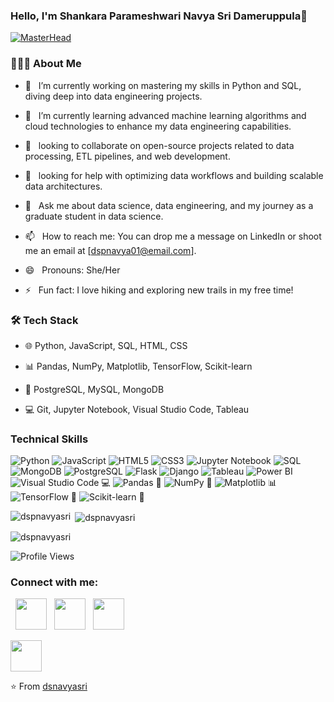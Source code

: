 ### Hello, I'm Shankara Parameshwari Navya Sri Dameruppula👋
[![MasterHead](https://blog.zoho.com/sites/zblogs/images/cliq/new-converted-2019-08.gif)](https://www.linkedin.com/in/shankara-parameshwari-navya-sri-dameruppula-a8697b239/)


<h3> 👨🏻‍💻 About Me </h3>

- 🔭 &nbsp; I’m currently working on mastering my skills in Python and SQL, diving deep into data engineering projects.

- 🌱  &nbsp; I’m currently learning advanced machine learning algorithms and cloud technologies to enhance my data engineering capabilities.

- 👯 &nbsp; looking to collaborate on open-source projects related to data processing, ETL pipelines, and web development.

- 🤔  &nbsp; looking for help with optimizing data workflows and building scalable data architectures.

- 💬 &nbsp; Ask me about data science, data engineering, and my journey as a graduate student in data science.

- 📫 &nbsp; How to reach me: You can drop me a message on LinkedIn or shoot me an email at [dspnavya01@email.com].

- 😄 &nbsp; Pronouns: She/Her

- ⚡ &nbsp; Fun fact: I love hiking and exploring new trails in my free time!

<h3>🛠 Tech Stack</h3>

- 🌐 Python, JavaScript, SQL, HTML, CSS

- 📊 Pandas, NumPy, Matplotlib, TensorFlow, Scikit-learn

- 💾 PostgreSQL, MySQL, MongoDB

- 💻 Git,  Jupyter Notebook, Visual Studio Code, Tableau


### Technical Skills
![Python](https://img.shields.io/badge/python-3670A0?style=for-the-badge&logo=python&logoColor=ffdd54)
![JavaScript](https://img.shields.io/badge/JavaScript-F7DF1E?style=for-the-badge&logo=javascript&logoColor=black)
![HTML5](https://img.shields.io/badge/HTML5-E34F26?style=for-the-badge&logo=html5&logoColor=white)
![CSS3](https://img.shields.io/badge/CSS3-1572B6?style=for-the-badge&logo=css3&logoColor=white)
![Jupyter Notebook](https://img.shields.io/badge/Jupyter-F37626?style=for-the-badge&logo=jupyter&logoColor=white)
![SQL](https://img.shields.io/badge/SQL-4479A1?style=for-the-badge&logo=amazonaws&logoColor=white)
![MongoDB](https://img.shields.io/badge/MongoDB-4EA94B?style=for-the-badge&logo=mongodb&logoColor=white)
![PostgreSQL](https://img.shields.io/badge/PostgreSQL-4169E1?style=for-the-badge&logo=postgresql&logoColor=white)
![Flask](https://img.shields.io/badge/Flask-000000?style=for-the-badge&logo=flask&logoColor=white)
![Django](https://img.shields.io/badge/Django-092E20?style=for-the-badge&logo=django&logoColor=white)
![Tableau](https://img.shields.io/badge/Tableau-E97627?style=for-the-badge&logo=Tableau&logoColor=white)
![Power BI](https://img.shields.io/badge/Power%20BI-F2C811?style=for-the-badge&logo=Power%20BI&logoColor=white)
![Visual Studio Code](https://img.shields.io/badge/Visual%20Studio%20Code-007ACC?style=for-the-badge&logo=visual-studio-code&logoColor=white) 💻
![Pandas](https://img.shields.io/badge/Pandas-150458?style=for-the-badge&logo=pandas&logoColor=white) 🐼
![NumPy](https://img.shields.io/badge/NumPy-013243?style=for-the-badge&logo=numpy&logoColor=white) 🔢
![Matplotlib](https://img.shields.io/badge/Matplotlib-3776AB?style=for-the-badge&logo=matplotlib&logoColor=white) 📊
![TensorFlow](https://img.shields.io/badge/TensorFlow-FF6F00?style=for-the-badge&logo=tensorflow&logoColor=white) 🧠
![Scikit-learn](https://img.shields.io/badge/Scikit--learn-F7931E?style=for-the-badge&logo=scikit-learn&logoColor=white) 🤖

<!-- GitHub Stats Cards -->
<p><img align="left" src="https://github-readme-stats.vercel.app/api/top-langs?username=dspnavyasri&show_icons=true&locale=en&layout=compact" alt="dspnavyasri" /></p>

<p>&nbsp;<img align="center" src="https://github-readme-stats.vercel.app/api?username=dspnavyasri&show_icons=true&locale=en" alt="dspnavyasri" /></p>

<p><img align="center" src="https://github-readme-streak-stats.herokuapp.com/?user=dspnavyasri&" alt="dspnavyasri" /></p>

![Profile Views](https://komarev.com/ghpvc/?username=dspnavyasri&color=brightgreen)


<h3 align="left">Connect with me:</h3>
<p align="left">
&nbsp; <a href="https://www.linkedin.com/in/shankara-parameshwari-navya-sri-dameruppula-a8697b239/" target="_blank" rel="noopener noreferrer"><img src="https://img.icons8.com/plasticine/100/000000/linkedin.png" width="50" /></a>
&nbsp; <a href="mailto:dspnavya01@gmail.com" target="_blank" rel="noopener noreferrer"><img src="https://img.icons8.com/plasticine/100/000000/gmail.png"  width="50" /></a>
&nbsp; <a href="[https://www.instagram.com/navyadsp](https://www.instagram.com/navyadsp/)/" target="_blank" rel="noopener noreferrer"><img src="https://img.icons8.com/plasticine/100/000000/instagram-new.png" width="50" /></a>  
</p>
<a href="https://www.instagram.com/navyadsp/" target="_blank" rel="noopener noreferrer">
  <img src="https://img.icons8.com/plasticine/100/000000/instagram-new.png" width="50" />
</a>

⭐️ From [dsnavyasri](https://github.com/dspnavyasri)

